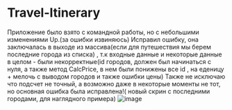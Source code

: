 # Travel-Itinerary
Приложение было взято с командной работы, но с небольшими изменениями 
Up.(за ошибки извиняюсь) Исправил ошибку, она заключалась в выходе из массива(если для путешествия мы берем последние города из списка) , т.к входные данные и некоторые данные в целом - были некорректные(id городов, должен был начинаться с нуля, а также метод CalcPrice, в нем были понижены все id , на еденицу + мелочь с выводом городов и также ошибки цены)
Также не исключаю что подсчет не точный, а возможно даже в некоторые моменты не тот, но основная ошибка была исправлена!( новый скрин с последними городами, для наглядного примера)
![image](https://user-images.githubusercontent.com/89976364/225943318-4626c6f7-1d41-4719-a314-9619ccbf0713.png)

